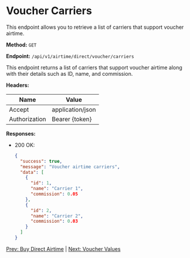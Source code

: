 # Voucher Carriers

This endpoint allows you to retrieve a list of carriers that support voucher airtime.

**Method:** `GET`

**Endpoint:** `/api/v1/airtime/direct/voucher/carriers`

This endpoint returns a list of carriers that support voucher airtime along with their details such as ID, name, and commission.

**Headers:**

| Name          | Value            |
|---------------|------------------|
| Accept        | application/json |
| Authorization | Bearer {token}   |

**Responses:**

- 200 OK:
  ```json
  {
    "success": true,
    "message": "Voucher airtime carriers",
    "data": [
      {
        "id": 1,
        "name": "Carrier 1",
        "commission": 0.05
      },
      {
        "id": 2,
        "name": "Carrier 2",
        "commission": 0.03
      }
    ]
  }
  ```

[Prev: Buy Direct Airtime](buy-direct-airtime.md) | [Next: Voucher Values](voucher-values.md)
